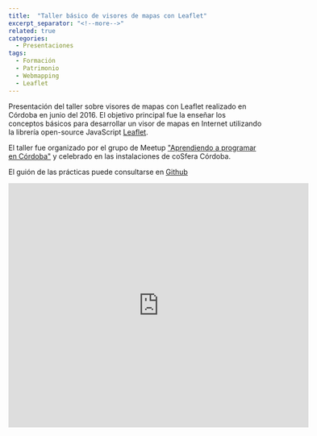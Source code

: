 ```yaml
---
title:  "Taller básico de visores de mapas con Leaflet"
excerpt_separator: "<!--more-->"
related: true
categories: 
  - Presentaciones
tags:
  - Formación
  - Patrimonio
  - Webmapping
  - Leaflet
---
```


Presentación del taller sobre visores de mapas con Leaflet realizado en Córdoba en junio del 2016. El objetivo principal fue la enseñar los conceptos básicos para desarrollar un visor de mapas en Internet utilizando la librería open-source JavaScript [Leaflet](http://leafletjs.com/).
<!--more-->
El taller fue organizado por el grupo de Meetup ["Aprendiendo a programar en Córdoba"](https://www.meetup.com/es-ES/Aprende-a-programar-en-Cordoba/events/231815400/) y celebrado en las instalaciones de coSfera Córdoba.

El guión de las prácticas puede consultarse en [Github](https://github.com/sigdeletras/taller-leaflet-geoinquietos )

<iframe src="https://docs.google.com/presentation/d/e/2PACX-1vTL_pjkTDvunsAikA1681gPYtolmaf4hHanOdFusxYYvCzywxlwjS285qbRlg2XyZwVTSGx3m2USS45/embed?start=false&loop=false&delayms=3000" frameborder="0" width="595" height="485" allowfullscreen="true" mozallowfullscreen="true" webkitallowfullscreen="true"></iframe>